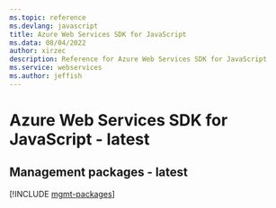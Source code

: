 ```yaml
---
ms.topic: reference
ms.devlang: javascript
title: Azure Web Services SDK for JavaScript
ms.data: 08/04/2022
author: xirzec
description: Reference for Azure Web Services SDK for JavaScript
ms.service: webservices
ms.author: jeffish
---
```

# Azure Web Services SDK for JavaScript - latest

## Management packages - latest
[!INCLUDE [mgmt-packages](web-services-mgmt-index.md)]